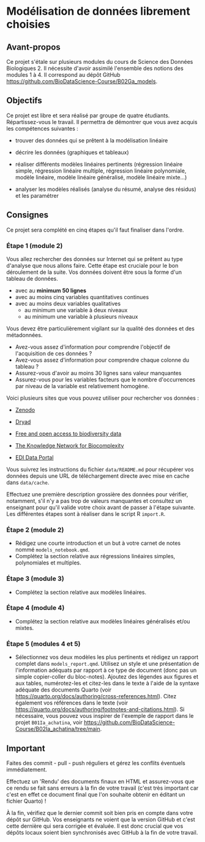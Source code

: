 # Modélisation de données librement choisies

## Avant-propos

Ce projet s'étale sur plusieurs modules du cours de Science des Données Biologiques 2. Il nécessite d'avoir assimilé l'ensemble des notions des modules 1 à 4. Il correspond au dépôt GitHub <https://github.com/BioDataScience-Course/B02Ga_models>.

## Objectifs

Ce projet est libre et sera réalisé par groupe de quatre étudiants. Répartissez-vous le travail. Il permettra de démontrer que vous avez acquis les compétences suivantes :

-   trouver des données qui se prêtent à la modélisation linéaire

-   décrire les données (graphiques et tableaux)

-   réaliser différents modèles linéaires pertinents (régression linéaire simple, régression linéaire multiple, régression linéaire polynomiale, modèle linéaire, modèle linéaire généralisé, modèle linéaire mixte...)

-   analyser les modèles réalisés (analyse du résumé, analyse des résidus) et les paramétrer

## Consignes

Ce projet sera complété en cinq étapes qu'il faut finaliser dans l'ordre.

### Étape 1 (module 2)

Vous allez rechercher des données sur Internet qui se prêtent au type d'analyse que nous allons faire. Cette étape est cruciale pour le bon déroulement de la suite. Vos données doivent être sous la forme d'un tableau de données.

-   avec au **minimum 50 lignes**
-   avec au moins cinq variables quantitatives continues
-   avec au moins deux variables qualitatives
    -   au minimum une variable à deux niveaux
    -   au minimum une variable à plusieurs niveaux

Vous devez être particulièrement vigilant sur la qualité des données et des métadonnées.

-   Avez-vous assez d'information pour comprendre l'objectif de l'acquisition de ces données ?
-   Avez-vous assez d'information pour comprendre chaque colonne du tableau ?
-   Assurez-vous d'avoir au moins 30 lignes sans valeur manquantes
-   Assurez-vous pour les variables facteurs que le nombre d'occurrences par niveau de la variable est relativement homogène.

Voici plusieurs sites que vous pouvez utiliser pour rechercher vos données :

-   [Zenodo](https://zenodo.org/)

-   [Dryad](https://datadryad.org/)

-   [Free and open access to biodiversity data](https://www.gbif.org/)

-   [The Knowledge Network for Biocomplexity](https://knb.ecoinformatics.org/data)

-   [EDI Data Portal](https://portal.edirepository.org/nis/home.jsp)

Vous suivrez les instructions du fichier `data/README.md` pour récupérer vos données depuis une URL de téléchargement directe avec mise en cache dans `data/cache`.

Effectuez une première description grossière des données pour vérifier, notamment, s'il n'y a pas trop de valeurs manquantes et consultez un enseignant pour qu'il valide votre choix avant de passer à l'étape suivante. Les différentes étapes sont à réaliser dans le script R `import.R`.

### Étape 2 (module 2)

-   Rédigez une courte introduction et un but à votre carnet de notes nommé `models_notebook.qmd`.
-   Complétez la section relative aux régressions linéaires simples, polynomiales et multiples.

### Étape 3 (module 3)

-   Complétez la section relative aux modèles linéaires.

### Étape 4 (module 4)

-   Complétez la section relative aux modèles linéaires généralisés et/ou mixtes.

### Étape 5 (modules 4 et 5)

-   Sélectionnez vos deux modèles les plus pertinents et rédigez un rapport complet dans `models_report.qmd`. Utilisez un style et une présentation de l'information adéquats par rapport à ce type de document (donc pas un simple copier-coller du bloc-notes). Ajoutez des légendes aux figures et aux tables, numérotez-les et citez-les dans le texte à l'aide de la syntaxe adéquate des documents Quarto (voir <https://quarto.org/docs/authoring/cross-references.html>). Citez également vos références dans le texte (voir <https://quarto.org/docs/authoring/footnotes-and-citations.html>). Si nécessaire, vous pouvez vous inspirer de l'exemple de rapport dans le projet `B01Ia_achatina`, voir <https://github.com/BioDataScience-Course/B02Ia_achatina/tree/main>.

## Important

Faites des commit - pull - push réguliers et gérez les conflits éventuels immédiatement.

Effectuez un 'Rendu' des documents finaux en HTML et assurez-vous que ce rendu se fait sans erreurs à la fin de votre travail (c'est très important car c'est en effet ce document final que l'on souhaite obtenir en éditant un fichier Quarto) !

À la fin, vérifiez que le dernier commit soit bien pris en compte dans votre dépôt sur GitHub. Vos enseignants ne voient que la version GitHub et c'est cette dernière qui sera corrigée et évaluée. Il est donc crucial que vos dépôts locaux soient bien synchronisés avec GitHub à la fin de votre travail.
